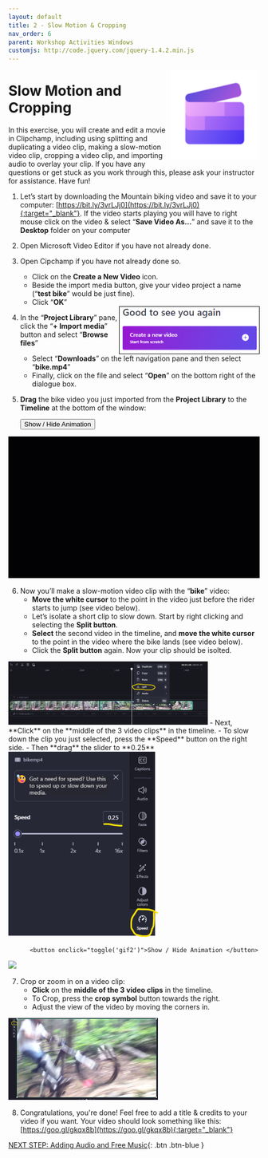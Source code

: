 ```yaml
---
layout: default
title: 2 - Slow Motion & Cropping
nav_order: 6
parent: Workshop Activities Windows
customjs: http://code.jquery.com/jquery-1.4.2.min.js
---
```


<img src="images/ms-videoeditor/cc-basics/logo.png" style="float:right;width:180px;" alt="ClipChamp logo">

# Slow Motion and Cropping
In this exercise, you will create and edit a movie in Clipchamp, including using splitting and duplicating a video clip, making a slow-motion video clip, cropping a video clip, and importing audio to overlay your clip. If you have any questions or get stuck as you work through this, please ask your instructor for assistance.  Have fun!

1.  Let’s start by downloading the Mountain biking video and save it to your computer: [https://bit.ly/3vrLJj0](https://bit.ly/3vrLJj0){:target="_blank"}. If the video starts playing you will have to right mouse click on the video & select “**Save Video As...**” and save it to the **Desktop** folder on your computer

2.  Open Microsoft Video Editor if you have not already done. 

3.  Open Cipchamp if you have not already done so.
    -   Click on the **Create a New Video** icon.
    -   Beside the import media button, give your video project a name (“**test bike**” would be just fine).
    -   Click “**OK**”

      <img src="images/ms-videoeditor/cc-basics/create-a-new-video.png" style="float:right;width:280px;border:1px solid black;" alt="Create a New Video button">

4.  In the “**Project Library**” pane, click the “**+ Import media**” button and select “**Browse files**”
    -   Select “**Downloads**” on the left navigation pane and then select “**bike.mp4**”
    -   Finally, click on the file and select  “**Open**” on the bottom right of the dialogue box.
      
5.  **Drag** the bike video you just imported from the **Project Library** to the **Timeline** at the bottom of the window:

      <button onclick="toggle('gif1')">Show / Hide Animation </button>
<div id="gif1">
      <img src="images/cc-slow1.gif">
      </div>
    
6.  Now you’ll make a slow-motion video clip with the “**bike**” video:
    -    **Move the white cursor** to the point in the video just before the rider starts to jump (see video below).
    -    Let’s isolate a short clip to slow down. Start by right clicking and selecting the **Split button**.
    -   **Select** the second video in the timeline, and **move the white cursor** to the point in the video where the bike lands (see video below).
    -   Click the **Split button** again. Now your clip should be isolted.
<img src="images/split-slo.png" style="width:400px;" alt="split">
    -   Next, **Click** on the **middle of the 3 video clips** in the timeline.
    -   To slow down the clip you just selected, press the **Speed** button on the right side. 
    -   Then **drag** the slider to **0.25**
        <img src="images/speed-slo.png" style="width:300px;" alt="speed">

          <button onclick="toggle('gif2')">Show / Hide Animation </button>
<div id="gif2">
      <img src="images/cc-slow2.gif">
      </div>    
      
7.  Crop or zoom in on a video clip:
    -   **Click** on the **middle of the 3 video clips** in the timeline.
    -   To Crop, press the **crop symbol** button towards the right.
    -   Adjust the view of the video by moving the corners in.
  <img src="images/crop.png" style="width:300px;" alt="Crop">

8.  Congratulations, you're done! Feel free to add a title & credits to your video if you want. Your video should look something like this: [https://goo.gl/gkqx8b](https://goo.gl/gkqx8b){:target="_blank"}

<script>  

 
    function toggle(input) {
        var x = document.getElementById(input);
        if (x.style.display === "none") {
            x.style.display = "block";
        } else {
            x.style.display = "none";
        }
    }
</script>

   [NEXT STEP: Adding Audio and Free Music](cc-audio-music.html){: .btn .btn-blue }
